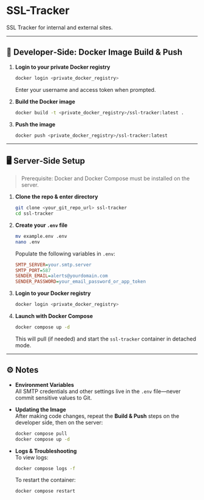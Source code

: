 # SSL-Tracker

SSL Tracker for internal and external sites.

---

## 🚧 Developer‑Side: Docker Image Build & Push

1. **Login to your private Docker registry**  
   ```bash
   docker login <private_docker_registry>
   ```
   Enter your username and access token when prompted.

2. **Build the Docker image**  
   ```bash
   docker build -t <private_docker_registry>/ssl-tracker:latest .
   ```

3. **Push the image**  
   ```bash
   docker push <private_docker_registry>/ssl-tracker:latest
   ```

---

## 🖥️ Server‑Side Setup

> Prerequisite: Docker and Docker Compose must be installed on the server.

1. **Clone the repo & enter directory**  
   ```bash
   git clone <your_git_repo_url> ssl-tracker
   cd ssl-tracker
   ```

2. **Create your `.env` file**  
   ```bash
   mv example.env .env
   nano .env
   ```
   Populate the following variables in `.env`:
   ```ini
   SMTP_SERVER=your.smtp.server
   SMTP_PORT=587
   SENDER_EMAIL=alerts@yourdomain.com
   SENDER_PASSWORD=your_email_password_or_app_token
   ```

3. **Login to your Docker registry**  
   ```bash
   docker login <private_docker_registry>
   ```

4. **Launch with Docker Compose**  
   ```bash
   docker compose up -d
   ```
   This will pull (if needed) and start the `ssl-tracker` container in detached mode.

---

## ⚙️ Notes

- **Environment Variables**  
  All SMTP credentials and other settings live in the `.env` file—never commit sensitive values to Git.

- **Updating the Image**  
  After making code changes, repeat the **Build & Push** steps on the developer side, then on the server:
  ```bash
  docker compose pull
  docker compose up -d
  ```

- **Logs & Troubleshooting**  
  To view logs:
  ```bash
  docker compose logs -f
  ```
  To restart the container:
  ```bash
  docker compose restart
  ```

